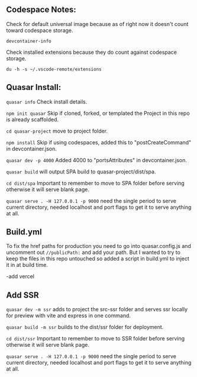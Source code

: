 Codespace Notes:
---
Check for default universal image because as of right now it doesn't count toward codespace storage.

`devcontainer-info`

Check installed extensions because they do count against codespace storage.

`du -h -s ~/.vscode-remote/extensions`

Quasar Install:
---

`quasar info` Check install details.

`npm init quasar` Skip if cloned, forked, or templated the Project in this repo is already scaffolded.

`cd quasar-project` move to project folder.

`npm install` Skip if using codespaces, added this to "postCreateCommand" in devcontainer.json.

`quasar dev -p 4000` Added 4000 to "portsAttributes" in devcontainer.json.

`quasar build` will output SPA build to quasar-project/dist/spa.

`cd dist/spa` Important to remember to move to SPA folder before serving otherwise it will serve blank page.

`quasar serve . -H 127.0.0.1 -p 9000` need the single period to serve current directory, needed localhost and port flags to get it to serve anything at all.

Build.yml
---

To fix the href paths for production you need to go into quasar.config.js and uncomment out `//publicPath:` and add your path.
But I wanted to try to keep the files in this repo untouched so added a script in build.yml to inject it in at build time.

-add vercel

Add SSR
---
`quasar dev -m ssr` adds to project the src-ssr folder and serves ssr locally for preview with vite and express in one command.

`quasar build -m ssr` builds to the dist/ssr folder for deployment.

`cd dist/ssr`  Important to remember to move to SSR folder before serving otherwise it will serve blank page.

`quasar serve . -H 127.0.0.1 -p 9000` need the single period to serve current directory, needed localhost and port flags to get it to serve anything at all.